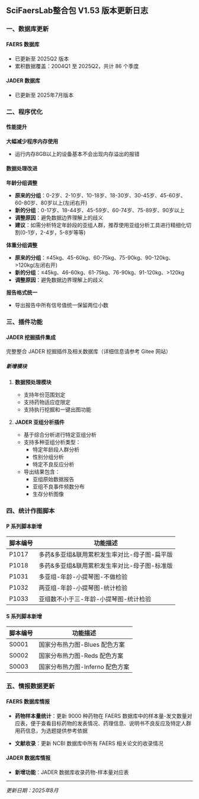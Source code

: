 ## SciFaersLab整合包 V1.53 版本更新日志

### 一、数据库更新

#### FAERS 数据库
- 已更新至 2025Q2 版本
- 累积数据覆盖：2004Q1 至 2025Q2，共计 86 个季度

#### JADER 数据库
- 已更新至 2025年7月版本

### 二、程序优化

#### 性能提升
**大幅减少程序内存使用**
- 运行内存8GB以上的设备基本不会出现内存溢出的报错
#### 数据处理改进
**年龄分组调整**
- **原来的分组**：0-2岁、2-10岁、10-18岁、18-30岁、30-45岁、45-60岁、60-80岁、80岁以上(左闭右开)
- **新的分组**：0-17岁、18-44岁、45-59岁、60-74岁、75-89岁、90岁以上
- **调整原因**：避免数据边界理解上的歧义
- **建议**：如需分析特定年龄段的亚组人群，推荐使用亚组分析工具进行精细化切割(0-1岁，2-4岁，5-8岁等等)

**体重分组调整**
- **原来的分组**：≤45kg、45-60kg、60-75kg、75-90kg、90-120kg、>120kg(左闭右开)
- **新的分组**：≤45kg、46-60kg、61-75kg、76-90kg、91-120kg、>120kg
- **调整原因**：避免数据边界理解上的歧义

**报告格式统一**
- 导出报告中所有信号值统一保留两位小数

### 三、插件功能

#### JADER 挖掘插件集成
完整整合 JADER 挖掘插件及相关数据库（详细信息请参考 Gitee 网站）

##### 新增模块
1. **数据预处理模块**
   - 支持年份范围划定
   - 支持药物适应症限定
   - 支持执行挖掘和一键出图功能

2. **JADER 亚组分析插件**
   - 基于综合分析进行特定亚组分析
   - 支持多种亚组分析类型：
     - 特定年龄段人群分析
     - 性别分组分析
     - 特定不良反应分析
   - 导出结果包含：
     - 亚组原始数据报告
     - 亚组不良事件频数分布
     - 生存分析图像

### 四、统计作图脚本

#### P 系列脚本新增

| 脚本编号 | 功能描述 |
|---------|---------|
| P1017 | 多药&多亚组&联用累积发生率对比-母子图-扁平版 |
| P1018 | 多药&多亚组&联用累积发生率对比-母子图-标准版 |
| P1031 | 多亚组-年龄-小提琴图-不做检验 |
| P1032 | 两亚组-年龄-小提琴图-统计检验 |
| P1033 | 亚组数不小于三-年龄-小提琴图-统计检验 |

#### S 系列脚本新增

| 脚本编号 | 功能描述 |
|---------|---------|
| S0001 | 国家分布热力图-Blues 配色方案 |
| S0002 | 国家分布热力图-Reds 配色方案 |
| S0003 | 国家分布热力图-Inferno 配色方案 |

### 五、情报数据更新

#### FAERS 数据库情报

- **药物样本量统计**：更新 9000 种药物在 FAERS 数据库中的样本量-发文数量对应表，便于查看目标药物的发表情况、药理信息、说明书不良反应及特定人群用药信息，为选题提供参考依据

- **文献收录**：更新 NCBI 数据库中所有 FAERS 相关论文的收录情况

#### JADER 数据库情报
- **新增功能**：JADER 数据库收录药物-样本量对应表

---

*更新日期：2025年8月*